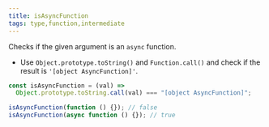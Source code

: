 ```yaml
---
title: isAsyncFunction
tags: type,function,intermediate
---
```


Checks if the given argument is an `async` function.

- Use `Object.prototype.toString()` and `Function.call()` and check if the result is `'[object AsyncFunction]'`.

```js
const isAsyncFunction = (val) =>
  Object.prototype.toString.call(val) === "[object AsyncFunction]";
```

```js
isAsyncFunction(function () {}); // false
isAsyncFunction(async function () {}); // true
```
